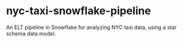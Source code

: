 # nyc-taxi-snowflake-pipeline
An ELT pipeline in Snowflake for analyzing NYC taxi data, using a star schema data model.
